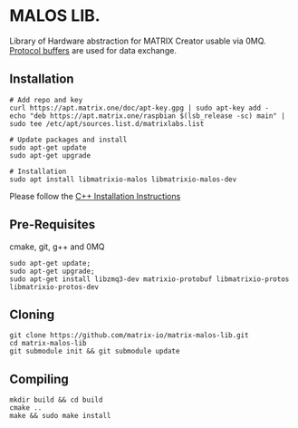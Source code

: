 # MALOS LIB.

Library of Hardware abstraction for MATRIX Creator usable via 0MQ.
[Protocol buffers](https://developers.google.com/protocol-buffers/docs/proto3) are used for data exchange.

## Installation
```
# Add repo and key
curl https://apt.matrix.one/doc/apt-key.gpg | sudo apt-key add -
echo "deb https://apt.matrix.one/raspbian $(lsb_release -sc) main" | sudo tee /etc/apt/sources.list.d/matrixlabs.list

# Update packages and install
sudo apt-get update
sudo apt-get upgrade

# Installation
sudo apt install libmatrixio-malos libmatrixio-malos-dev
```
Please follow the [C++ Installation Instructions](https://github.com/google/protobuf/blob/master/src/README.md)

## Pre-Requisites
cmake, git, g++  and 0MQ

```
sudo apt-get update;
sudo apt-get upgrade;
sudo apt-get install libzmq3-dev matrixio-protobuf libmatrixio-protos libmatrixio-protos-dev
```

## Cloning
```
git clone https://github.com/matrix-io/matrix-malos-lib.git
cd matrix-malos-lib
git submodule init && git submodule update
```

## Compiling
```
mkdir build && cd build
cmake .. 
make && sudo make install

```
